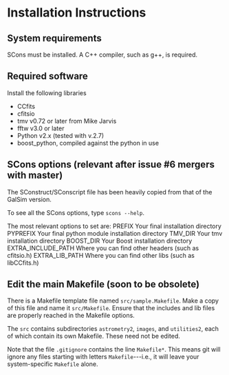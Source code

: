 Installation Instructions
=========================

System requirements
-------------------

SCons must be installed.
A C++ compiler, such as g++, is required.


Required software
-----------------

Install the following libraries

  - CCfits
  - cfitsio
  - tmv v0.72  or later   from Mike Jarvis
  - fftw v3.0  or later
  - Python v2.x (tested with v.2.7)
  - boost_python, compiled against the python in use



SCons options (relevant after issue #6 mergers with master)
-----------------------------------------------------------

The SConstruct/SConscript file has been heavily copied from that of the GalSim version.

To see all the SCons options, type `scons --help`.

The most relevant options to set are:
PREFIX               Your final installation directory
PYPREFIX             Your final python module installation directory
TMV_DIR              Your tmv installation directory
BOOST_DIR            Your Boost installation directory
EXTRA_INCLUDE_PATH   Where you can find other headers (such as cfitsio.h)
EXTRA_LIB_PATH       Where you can find other libs (such as libCCfits.h)




Edit the main Makefile (soon to be obsolete)
--------------------------------------------

There is a Makefile template file named `src/sample.Makefile`.  Make a copy of 
this file and name it `src/Makefile`.  Ensure that the includes and lib files 
are properly reached in the Makefile options.

The `src` contains subdirectories `astrometry2`, `images`, and `utilities2`, 
each of which contain its own Makefile.  These need not be edited.

Note that the file `.gitignore` contains the line `Makefile*`.  This means git 
will ignore any files starting with letters `Makefile`---i.e., it will leave
your system-specific `Makefile` alone.
